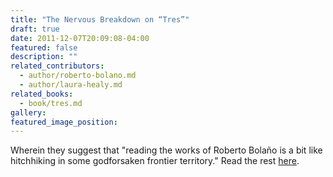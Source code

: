 ```yaml
---
title: "The Nervous Breakdown on “Tres”"
draft: true
date: 2011-12-07T20:09:08-04:00
featured: false
description: ""
related_contributors:
  - author/roberto-bolano.md
  - author/laura-healy.md
related_books:
  - book/tres.md
gallery:
featured_image_position: 
---
```


Wherein they suggest that "reading the works of Roberto Bolaño is a bit like hitchhiking in some godforsaken frontier territory." Read the rest [here](http://www.thenervousbreakdown.com/jpsmith/2011/12/review-of-tres-by-roberto-bolano/).

